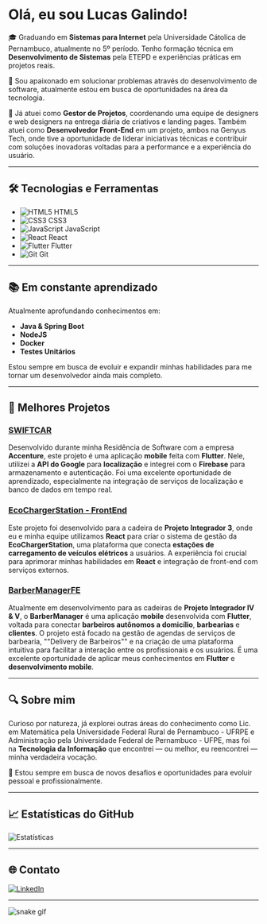 # Olá, eu sou Lucas Galindo!

🎓 Graduando em **Sistemas para Internet** pela Universidade Cátolica de Pernambuco, atualmente no 5º período. Tenho formação técnica em **Desenvolvimento de Sistemas** pela ETEPD e experiências práticas em projetos reais.

🔨 Sou apaixonado em solucionar problemas através do desenvolvimento de software, atualmente estou em busca de oportunidades na área da tecnologia.

💼 Já atuei como **Gestor de Projetos**, coordenando uma equipe de designers e web designers na entrega diária de criativos e landing pages. Também atuei como **Desenvolvedor Front-End** em um projeto, ambos na Genyus Tech, onde tive a oportunidade de liderar iniciativas técnicas e contribuir com soluções inovadoras voltadas para a performance e a experiência do usuário.

---

## 🛠️ Tecnologias e Ferramentas

- ![HTML5](https://img.shields.io/badge/HTML5-%23E34F26.svg?style=flat&logo=html5&logoColor=white) HTML5
- ![CSS3](https://img.shields.io/badge/CSS3-%231572B6.svg?style=flat&logo=css3&logoColor=white) CSS3
- ![JavaScript](https://img.shields.io/badge/JavaScript-%23F7DF1E.svg?style=flat&logo=javascript&logoColor=black) JavaScript
- ![React](https://img.shields.io/badge/React-%2300D1F2.svg?style=flat&logo=react&logoColor=white) React
- ![Flutter](https://img.shields.io/badge/Flutter-%2302569B.svg?style=flat&logo=flutter&logoColor=white) Flutter
- ![Git](https://img.shields.io/badge/Git-%23F05032.svg?style=flat&logo=git&logoColor=white) Git


---

## 📚 Em constante aprendizado

Atualmente aprofundando conhecimentos em:
- **Java & Spring Boot**
- **NodeJS**
- **Docker**
- **Testes Unitários**

Estou sempre em busca de evoluir e expandir minhas habilidades para me tornar um desenvolvedor ainda mais completo.

---

## 🚀 Melhores Projetos

### [SWIFTCAR](https://github.com/lucasgalindo/SWIFTCAR)
Desenvolvido durante minha Residência de Software com a empresa **Accenture**, este projeto é uma aplicação **mobile** feita com **Flutter**. Nele, utilizei a **API do Google** para **localização** e integrei com o **Firebase** para armazenamento e autenticação. Foi uma excelente oportunidade de aprendizado, especialmente na integração de serviços de localização e banco de dados em tempo real.

### [EcoChargerStation - FrontEnd](https://github.com/lucasgalindo/EcoChargerStation-FrontEnd)
Este projeto foi desenvolvido para a cadeira de **Projeto Integrador 3**, onde eu e minha equipe utilizamos **React** para criar o sistema de gestão da **EcoChargerStation**, uma plataforma que conecta **estações de carregamento de veículos elétricos** a usuários. A experiência foi crucial para aprimorar minhas habilidades em **React** e integração de front-end com serviços externos.

### [BarberManagerFE](https://github.com/lucasgalindo/BarberManagerFE)
Atualmente em desenvolvimento para as cadeiras de **Projeto Integrador IV & V**, o **BarberManager** é uma aplicação **mobile** desenvolvida com **Flutter**, voltada para conectar **barbeiros autônomos a domicílio**, **barbearias** e **clientes**. O projeto está focado na gestão de agendas de serviços de barbearia, ""Delivery de Barbeiros"" e na criação de uma plataforma intuitiva para facilitar a interação entre os profissionais e os usuários. É uma excelente oportunidade de aplicar meus conhecimentos em **Flutter** e **desenvolvimento mobile**.


---

## 🔍 Sobre mim

Curioso por natureza, já explorei outras áreas do conhecimento como Lic. em Matemática pela Universidade Federal Rural de Pernambuco - UFRPE e Administração pela Universidade Federal de Pernambuco - UFPE, mas foi na **Tecnologia da Informação** que encontrei — ou melhor, eu reencontrei — minha verdadeira vocação.

📌 Estou sempre em busca de novos desafios e oportunidades para evoluir pessoal e profissionalmente.

---

## 📈 Estatísticas do GitHub

![Estatísticas](https://github-readme-stats.vercel.app/api?username=lucasgalindo&show_icons=true&theme=radical)

---

## 🌐 Contato

[![LinkedIn](https://img.shields.io/badge/LinkedIn-LucasGalindo-blue?logo=linkedin)](https://www.linkedin.com/in/lucas-galindo-6707aa26b/)

---

<!-- Snake animation -->
![snake gif](https://github.com/lucasgalindo/lucasgalindo/blob/output/github-contribution-grid-snake.svg)
